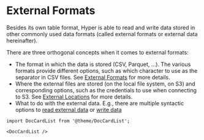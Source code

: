 # External Formats

Besides its own table format, Hyper is able to read and write data
stored in other commonly used data formats (called external formats or
external data hereinafter).

There are three orthogonal concepts when it comes to external formats:

* The format in which the data is stored (CSV, Parquet, ...). The various
  formats provide different options, such as which character to use as the
  separator in CSV files. See [External Formats](formats) for more details.
* Where the external files are stored (on the local file system, on S3) and
  corresponding options, such as the credentials to use when connecting to
  S3. See [External Locations](location) for more details.
* What to do with the external data. E.g., there are multiple syntactic
  options to [read external data](syntax) or [write data](../command/copy_to)

```mdx-code-block
import DocCardList from '@theme/DocCardList';

<DocCardList />
```
